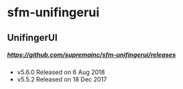 # sfm-unifingerui  
## UnifingerUI 
##### https://github.com/supremainc/sfm-unifingerui/releases
+ v5.6.0 Released on 6 Aug 2018  
+ v5.5.2 Released on 18 Dec 2017  

